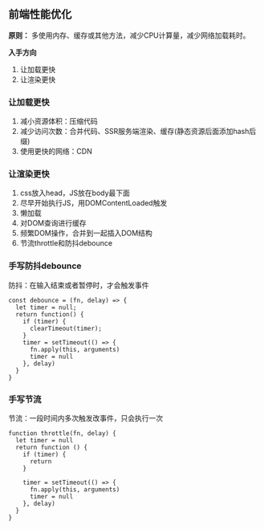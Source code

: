 ## 前端性能优化

**原则：** 多使用内存、缓存或其他方法，减少CPU计算量，减少网络加载耗时。

**入手方向**
1. 让加载更快
2. 让渲染更快

### 让加载更快

1. 减小资源体积：压缩代码
2. 减少访问次数：合并代码、SSR服务端渲染、缓存(静态资源后面添加hash后缀)
3. 使用更快的网络：CDN

### 让渲染更快

1. css放入head，JS放在body最下面
2. 尽早开始执行JS，用DOMContentLoaded触发
3. 懒加载
4. 对DOM查询进行缓存
5. 频繁DOM操作，合并到一起插入DOM结构
6. 节流throttle和防抖debounce

### 手写防抖debounce

防抖：在输入结束或者暂停时，才会触发事件

```
const debounce = (fn, delay) => {
  let timer = null;
  return function() {
    if (timer) {
      clearTimeout(timer);
    }
    timer = setTimeout(() => {
      fn.apply(this, arguments)
      timer = null
    }, delay)
  }
}
```

### 手写节流

节流：一段时间内多次触发改事件，只会执行一次

```
function throttle(fn, delay) {
  let timer = null
  return function () {
    if (timer) {
      return
    }

    timer = setTimeout(() => {
      fn.apply(this, arguments)
      timer = null
    }, delay)
  }
}

```